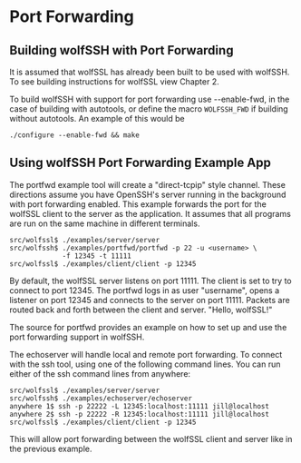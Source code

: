 #  Port Forwarding

##  Building wolfSSH with Port Forwarding

It is assumed that wolfSSL has already been built to be used with wolfSSH. To see building instructions for wolfSSL view Chapter 2.

To build wolfSSH with support for port forwarding use --enable-fwd, in the case of building with autotools, or define the macro `WOLFSSH_FWD` if building without autotools. An example of this would be
```
./configure --enable-fwd && make
```
##  Using wolfSSH Port Forwarding Example App

The portfwd example tool will create a "direct-tcpip" style channel. These directions assume you have OpenSSH's server running in the background with port forwarding enabled. This example forwards the port for the wolfSSL client to the server as the application. It assumes that all programs are run on the same machine in different terminals.

```
src/wolfssl$ ./examples/server/server
src/wolfssh$ ./examples/portfwd/portfwd -p 22 -u <username> \
             -f 12345 -t 11111
src/wolfssl$ ./examples/client/client -p 12345
```

By default, the wolfSSL server listens on port 11111. The client is set to try to connect to port 12345. The portfwd logs in as user "username", opens a listener on port 12345 and connects to the server on port 11111. Packets are routed back and forth between the client and server. "Hello, wolfSSL!"

The source for portfwd provides an example on how to set up and use the port forwarding support in wolfSSH.

The echoserver will handle local and remote port forwarding. To connect with the ssh tool, using one of the following command lines. You can run either of the ssh command lines from anywhere:

```
src/wolfssl$ ./examples/server/server
src/wolfssh$ ./examples/echoserver/echoserver
anywhere 1$ ssh -p 22222 -L 12345:localhost:11111 jill@localhost
anywhere 2$ ssh -p 22222 -R 12345:localhost:11111 jill@localhost
src/wolfssl$ ./examples/client/client -p 12345
```

This will allow port forwarding between the wolfSSL client and server like in the previous example.
